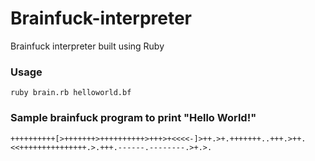 # Brainfuck-interpreter
Brainfuck interpreter built using Ruby
### Usage
``` ruby brain.rb helloworld.bf ```
### Sample brainfuck program to print "Hello World!"
```++++++++++[>+++++++>++++++++++>+++>+<<<<-]>++.>+.+++++++..+++.>++.<<+++++++++++++++.>.+++.------.--------.>+.>.```

